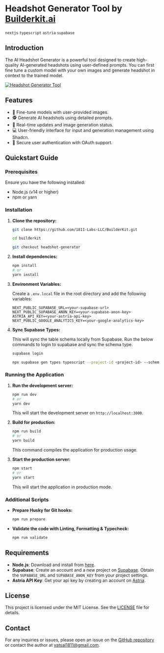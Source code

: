 # Headshot Generator Tool by [Builderkit.ai](https://www.builderkit.ai)

`nextjs` `typescript` `astria` `supabase`

## Introduction

The AI Headshot Generator is a powerful tool designed to create high-quality AI-generated headshots using user-defined prompts. You can first fine tune a custom model with your own images and generate headshot in context to the trained model.

<a href="https://headshot-generator.builderkit.ai/home" target="_blank" rel="noopener">
  <picture>
    <img alt="Headshot Generator Tool" src="https://headshot-generator.builderkit.ai/github-cover.webp" />
  </picture>
</a>

## Features

- 💾 Fine-tune models with user-provided images.
- 🕵️ Generate AI headshots using detailed prompts.
- 🔄 Real-time updates and image generation status.
- 💻 User-friendly interface for input and generation management using Shadcn.
- 🔗 Secure user authentication with OAuth support.

## Quickstart Guide

### Prerequisites

Ensure you have the following installed:

- Node.js (v14 or higher)
- npm or yarn

### Installation

1. **Clone the repository:**

   ```sh
   git clone https://github.com/1811-Labs-LLC/BuilderKit.git

   cd builderkit

   git checkout headshot-generator
   ```

2. **Install dependencies:**

   ```sh
   npm install
   # or
   yarn install
   ```

3. **Environment Variables:**

   Create a `.env.local` file in the root directory and add the following variables:

   ```plaintext
   NEXT_PUBLIC_SUPABASE_URL=<your-supabase-url>
   NEXT_PUBLIC_SUPABASE_ANON_KEY=<your-supabase-anon-key>
   ASTRIA_API_KEY=<your-astria-api-key>
   NEXT_PUBLIC_GOOGLE_ANALYTICS_KEY=<your-google-analytics-key>
   ```

4. **Sync Supabase Types:**

   This will sync the table schema locally from Supabase. Run the below commands to login to supabase and sync the schema type.

   ```sh
   supabase login

   npx supabase gen types typescript --project-id <project-id> --schema public > src/types/supabase.ts
   ```

### Running the Application

1. **Run the development server:**

   ```sh
   npm run dev
   # or
   yarn dev
   ```

   This will start the development server on `http://localhost:3000`.

2. **Build for production:**

   ```sh
   npm run build
   # or
   yarn build
   ```

   This command compiles the application for production usage.

3. **Start the production server:**

   ```sh
   npm start
   # or
   yarn start
   ```

   This will start the application in production mode.

### Additional Scripts

- **Prepare Husky for Git hooks:**

  ```sh
  npm run prepare
  ```

- **Validate the code with Linting, Formatting & Typecheck:**

  ```sh
  npm run validate
  ```

## Requirements

- **Node.js**: Download and install from [here](https://nodejs.org/).
- **Supabase**: Create an account and a new project on [Supabase](https://supabase.com/). Obtain the `SUPABASE_URL` and `SUPABASE_ANON_KEY` from your project settings.
- **Astria API Key**: Get your api key by creating an account on [Astria](https://www.astria.ai/).

## License

This project is licensed under the MIT License. See the [LICENSE](https://www.builderkit.ai/license) file for details.

## Contact

For any inquiries or issues, please open an issue on the [GitHub repository](https://github.com/1811-Labs-LLC/BuilderKit) or contact the author at [vatsal1811@gmail.com](mailto:vatsal1811@gmail.com).
